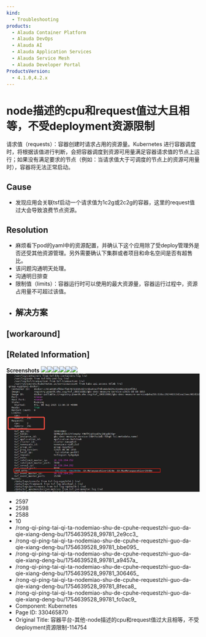 ```yaml
---
kind:
  - Troubleshooting
products:
  - Alauda Container Platform
  - Alauda DevOps
  - Alauda AI
  - Alauda Application Services
  - Alauda Service Mesh
  - Alauda Developer Portal
ProductsVersion:
  - 4.1.0,4.2.x
---
```

<!-- A type of document that involves encountering a fault, diagnosing it, performing root cause analysis, and providing solutions. -->

# node描述的cpu和request值过大且相等，不受deployment资源限制

请求值（requests）：容器创建时请求占用的资源量。Kubernetes 进行容器调度时，将根据该值进行判断，会把容器调度到资源可用量满足容器请求值的节点上运行；如果没有满足要求的节点（例如：当请求值大于可调度的节点上的资源可用量时），容器将无法正常启动。

## Cause
- 发现应用会关联tsf启动一个请求值为1c2g或2c2g的容器，这里的request值过大会导致浪费节点资源。

## Resolution
- 麻烦看下pod的yaml中的资源配置，并确认下这个应用除了受deploy管理外是否还受其他资源管理。另外需要确认下集群或者项目和命名空间是否有超售比。
- 该问题沟通明天处理。
- 沟通明日排查
- 限制值（limits）：容器运行时可以使用的最大资源量，容器运行过程中，资源占用量不可超过该值。
- ## 解决方案

## [workaround]

## [Related Information]
**Screenshots**
![](assets/rong-qi-ping-tai-qi-ta-nodemiao-shu-de-cpuhe-requestzhi-guo-da-qie-xiang-deng-bu/1754639528_99781_2e9cc3_%25E9%2597%25AE%25E9%25A2%2598%25E6%2588%25AA%25E5%259B%25BE2_1.png)![](assets/rong-qi-ping-tai-qi-ta-nodemiao-shu-de-cpuhe-requestzhi-guo-da-qie-xiang-deng-bu/1754639528_99781_bbe095_%25E9%2597%25AE%25E9%25A2%2598%25E6%2588%25AA%25E5%259B%25BE6_1.png)![](assets/rong-qi-ping-tai-qi-ta-nodemiao-shu-de-cpuhe-requestzhi-guo-da-qie-xiang-deng-bu/1754639528_99781_a9457a_%25E9%2597%25AE%25E9%25A2%2598%25E6%2588%25AA%25E5%259B%25BE3_1.png)![](assets/rong-qi-ping-tai-qi-ta-nodemiao-shu-de-cpuhe-requestzhi-guo-da-qie-xiang-deng-bu/1754639528_99781_306465_%25E9%2597%25AE%25E9%25A2%2598%25E6%2588%25AA%25E5%259B%25BE5_1.png)![](assets/rong-qi-ping-tai-qi-ta-nodemiao-shu-de-cpuhe-requestzhi-guo-da-qie-xiang-deng-bu/1754639528_99781_8feca8_%25E9%2597%25AE%25E9%25A2%2598%25E6%2588%25AA%25E5%259B%25BE4_1.png)![](assets/rong-qi-ping-tai-qi-ta-nodemiao-shu-de-cpuhe-requestzhi-guo-da-qie-xiang-deng-bu/1754639528_99781_fc0ac9_%25E9%2597%25AE%25E9%25A2%2598%25E6%2588%25AA%25E5%259B%25BE1_1.png)
![](assets/rong-qi-ping-tai-qi-ta-nodemiao-shu-de-cpuhe-requestzhi-guo-da-qie-xiang-deng-bu/mceclip0_1755054949165_4n6c8.png)
- 2597
- 2598
- 2588
- 10
- /rong-qi-ping-tai-qi-ta-nodemiao-shu-de-cpuhe-requestzhi-guo-da-qie-xiang-deng-bu/1754639528_99781_2e9cc3_
- /rong-qi-ping-tai-qi-ta-nodemiao-shu-de-cpuhe-requestzhi-guo-da-qie-xiang-deng-bu/1754639528_99781_bbe095_
- /rong-qi-ping-tai-qi-ta-nodemiao-shu-de-cpuhe-requestzhi-guo-da-qie-xiang-deng-bu/1754639528_99781_a9457a_
- /rong-qi-ping-tai-qi-ta-nodemiao-shu-de-cpuhe-requestzhi-guo-da-qie-xiang-deng-bu/1754639528_99781_306465_
- /rong-qi-ping-tai-qi-ta-nodemiao-shu-de-cpuhe-requestzhi-guo-da-qie-xiang-deng-bu/1754639528_99781_8feca8_
- /rong-qi-ping-tai-qi-ta-nodemiao-shu-de-cpuhe-requestzhi-guo-da-qie-xiang-deng-bu/1754639528_99781_fc0ac9_
- Component: Kubernetes
- Page ID: 330465870
- Original Title: 容器平台-其他-node描述的cpu和request值过大且相等，不受deployment资源限制-114754
